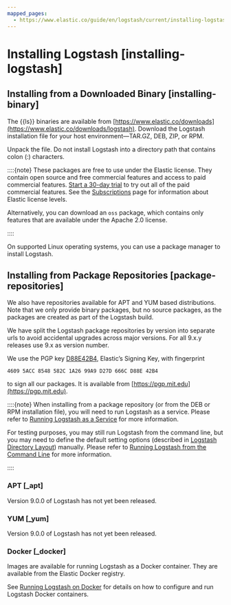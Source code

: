```yaml
---
mapped_pages:
  - https://www.elastic.co/guide/en/logstash/current/installing-logstash.html
---
```


# Installing Logstash [installing-logstash]


## Installing from a Downloaded Binary [installing-binary]

The {{ls}} binaries are available from [https://www.elastic.co/downloads](https://www.elastic.co/downloads/logstash). Download the Logstash installation file for your host environment—​TAR.GZ, DEB, ZIP, or RPM.

Unpack the file. Do not install Logstash into a directory path that contains colon (:) characters.

::::{note}
These packages are free to use under the Elastic license. They contain open source and free commercial features and access to paid commercial features. [Start a 30-day trial](docs-content://deploy-manage/license/manage-your-license-in-self-managed-cluster.md) to try out all of the paid commercial features. See the [Subscriptions](https://www.elastic.co/subscriptions) page for information about Elastic license levels.

Alternatively, you can download an `oss` package, which contains only features that are available under the Apache 2.0 license.

::::


On supported Linux operating systems, you can use a package manager to install Logstash.


## Installing from Package Repositories [package-repositories]

We also have repositories available for APT and YUM based distributions. Note that we only provide binary packages, but no source packages, as the packages are created as part of the Logstash build.

We have split the Logstash package repositories by version into separate urls to avoid accidental upgrades across major versions. For all 9.x.y releases use 9.x as version number.

We use the PGP key [D88E42B4](https://pgp.mit.edu/pks/lookup?op=vindex&search=0xD27D666CD88E42B4), Elastic’s Signing Key, with fingerprint

```
4609 5ACC 8548 582C 1A26 99A9 D27D 666C D88E 42B4
```
to sign all our packages. It is available from [https://pgp.mit.edu](https://pgp.mit.edu).

::::{note}
When installing from a package repository (or from the DEB or RPM installation file), you will need to run Logstash as a service. Please refer to [Running Logstash as a Service](/reference/running-logstash.md) for more information.

For testing purposes, you may still run Logstash from the command line, but you may need to define the default setting options (described in [Logstash Directory Layout](/reference/dir-layout.md)) manually. Please refer to [Running Logstash from the Command Line](/reference/running-logstash-command-line.md) for more information.

::::



### APT [_apt]

Version 9.0.0 of Logstash has not yet been released.


### YUM [_yum]

Version 9.0.0 of Logstash has not yet been released.


### Docker [_docker]

Images are available for running Logstash as a Docker container. They are available from the Elastic Docker registry.

See [Running Logstash on Docker](/reference/docker.md) for details on how to configure and run Logstash Docker containers.

